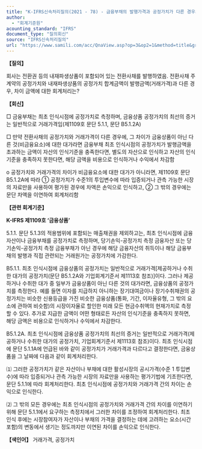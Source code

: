 ```yaml
---
title: "K-IFRS신속처리질의(2021 - 78) - 금융부채의 발행가격과 공정가치가 다른 경우의 회계처리"
author:
  - "회계기준원"
acounting_standard: "IFRS"
document_type: "질의회신"
source: "IFRS신속처리질의"
url: "https://www.samili.com/acc/QnaView.asp?op=3&op2=1&method=title&group=2124-15;1&orgcode=3&searchword=&page=17&code=K%2DIFRS%EC%8B%A0%EC%86%8D%EC%B2%98%EB%A6%AC%EC%A7%88%EC%9D%98%2D78%3A20211117"
---
```

**【질의】**

  

회사는 전환권 등의 내재파생상품이 포함되어 있는 전환사채를 발행하였음. 전환사채 주계약의 공정가치와 내재파생상품의 공정가치 합계금액이 발행금액(거래가격)과 다른 경우, 차이 금액에 대한 회계처리는?

  
  

**【회신】**

  

□ 금융부채는 최초 인식시점에 공정가치로 측정하며, 금융상품 공정가치의 최선의 증거는 일반적으로 거래가격임(제1109호 문단 5.1.1, 문단 B5.1.2A)

  

□ 만약 전환사채의 공정가치와 거래가격이 다른 경우에, 그 차이가 금융상품이 아닌 다른 것(비금융요소)에 대한 대가라면 금융부채 최초 인식시점의 공정가치가 발행금액을 초과하는 금액이 자산의 인식기준을 충족한다면, 별도의 자산으로 인식하고 자산의 인식기준을 충족하지 못한다면, 해당 금액을 비용으로 인식하거나 수익에서 차감함

  

o 공정가치와 거래가격의 차이가 비금융요소에 대한 대가가 아니라면, 제1109호 문단 B5.1.2A에 따라 ① 공정가치가 수준1의 투입변수에 따라 입증되거나 관측 가능한 시장의 자료만을 사용하여 평가된 경우에 차액은 손익으로 인식하고, ② 그 밖의 경우에는 문단 차액을 이연하여 회계처리함

  
  

**【관련 회계기준】**

  

**K-IFRS 제1109호 ‘금융상품’**

  

5.1.1. 문단 5.1.3의 적용범위에 포함되는 매출채권을 제외하고는, 최초 인식시점에 금융자산이나 금융부채를 공정가치로 측정하며, 당기손익-공정가치 측정 금융자산 또는 당기손익-공정가치 측정 금융부채가 아닌 경우에 해당 금융자산의 취득이나 해당 금융부채의 발행과 직접 관련되는 거래원가는 공정가치에 가감한다.

  

B5.1.1. 최초 인식시점에 금융상품의 공정가치는 일반적으로 거래가격\[제공하거나 수취한 대가의 공정가치(문단 B5.1.2A와 기업회계기준서 제1113호 참조)\]이다. 그러나 제공하거나 수취한 대가 중 일부가 금융상품이 아닌 다른 것의 대가라면, 금융상품의 공정가치를 측정한다. 예를 들면 이자를 지급하지 아니하는 장기대여금이나 장기수취채권의 공정가치는 비슷한 신용등급을 가진 비슷한 금융상품(통화, 기간, 이자율유형, 그 밖의 요소에 관하여 비슷함)의 시장이자율로 할인한 미래 모든 현금수취액의 현재가치로 측정할 수 있다. 추가로 지급한 금액이 어떤 형태로든 자산의 인식기준을 충족하지 못하면, 해당 금액은 비용으로 인식하거나 수익에서 차감한다.

  

B5.1.2A. 최초 인식시점에 금융상품 공정가치의 최선의 증거는 일반적으로 거래가격(제공하거나 수취한 대가의 공정가치, 기업회계기준서 제1113호 참조)이다. 최초 인식시점에 문단 5.1.1A에 언급된 바와 같이 공정가치가 거래가격과 다르다고 결정한다면, 금융상품을 그 날짜에 다음과 같이 회계처리한다.

  

⑴ 그러한 공정가치가 같은 자산이나 부채에 대한 활성시장의 공시가격(수준 1 투입변수)에 따라 입증되거나 관측 가능한 시장의 자료만을 사용하는 평가기법에 기초한다면, 문단 5.1.1에 따라 회계처리한다. 최초 인식시점에 공정가치와 거래가격 간의 차이는 손익으로 인식한다.

⑵ 그 밖의 모든 경우에는 최초 인식시점의 공정가치와 거래가격 간의 차이를 이연하기 위해 문단 5.1.1에서 요구하는 측정치에서 그러한 차이를 조정하여 회계처리한다. 최초 인식 후에는 시장참여자가 자산이나 부채의 가격을 결정하는 데에 고려하는 요소(시간 포함)의 변동에서 생기는 정도까지만 이연된 차이를 손익으로 인식한다.

  
  

**【색인어】** 거래가격, 공정가치
